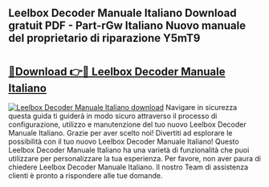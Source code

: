 ## Leelbox Decoder Manuale Italiano Download gratuit PDF - Part-rGw Italiano Nuovo manuale del proprietario di riparazione Y5mT9

# <h2><a href="http://dfdacq.blite.top/?on=Leelbox+Decoder+Manuale+Italiano">🔗Download 👉🔴 Leelbox Decoder Manuale Italiano</a></h2>

[![Leelbox Decoder Manuale Italiano download](https://i.imgur.com/lujVjoI.png)](http://dfdacq.blite.top/?on=Leelbox+Decoder+Manuale+Italiano)
Navigare in sicurezza questa guida ti guiderà in modo sicuro attraverso il processo di configurazione, utilizzo e manutenzione del tuo nuovo Leelbox Decoder Manuale Italiano. Grazie per aver scelto noi! Divertiti ad esplorare le possibilità con il tuo nuovo Leelbox Decoder Manuale Italiano! Questo Leelbox Decoder Manuale Italiano ha una varietà di funzionalità che puoi utilizzare per personalizzare la tua esperienza. Per favore, non aver paura di chiedere Leelbox Decoder Manuale Italiano. Il nostro Team di assistenza clienti è pronto a rispondere alle tue domande.

